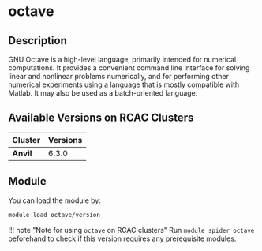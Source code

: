 # octave

## Description
GNU Octave is a high-level language, primarily intended for numerical computations. It provides a convenient command line interface for solving linear and nonlinear problems numerically, and for performing other numerical experiments using a language that is mostly compatible with Matlab. It may also be used as a batch-oriented language.

## Available Versions on RCAC Clusters
|Cluster|Versions|
|---|---|
|**Anvil**|6.3.0|

## Module
You can load the module by:

```bash
module load octave/version
```

!!! note "Note for using `octave` on RCAC clusters"
    Run `module spider octave` beforehand to check if this version requires any prerequisite modules.
